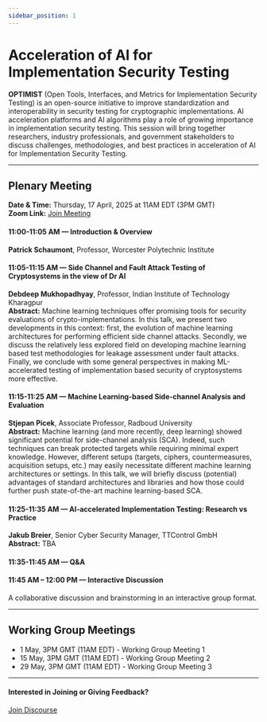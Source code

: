 ```yaml
---
sidebar_position: 1
---
```


# Acceleration of AI for Implementation Security Testing

**OPTIMIST**  (Open Tools, Interfaces, and Metrics for Implementation Security Testing) is an open-source initiative to improve standardization and interoperability in security testing for cryptographic implementations. AI acceleration platforms and AI algorithms play a role of growing importance in implementation security testing. This session will bring together researchers, industry professionals, and government stakeholders to discuss challenges, methodologies, and best practices in acceleration of AI for Implementation Security Testing.

---

## Plenary Meeting
**Date & Time:** Thursday, 17 April, 2025 at 11AM EDT (3PM GMT)  
**Zoom Link:** [Join Meeting](https://wpi.zoom.us/j/91072710391)

#### 11:00-11:05 AM — Introduction & Overview
**Patrick Schaumont**, Professor, Worcester Polytechnic Institute

#### 11:05-11:15 AM — Side Channel and Fault Attack Testing of Cryptosystems in the view of Dr AI
**Debdeep Mukhopadhyay**, Professor, Indian Institute of Technology Kharagpur  
**Abstract:** Machine learning techniques offer promising tools for security evaluations of crypto-implementations. In this talk, we present two developments in this context: first, the evolution of machine learning architectures for performing efficient side channel attacks. Secondly, we discuss the relatively less explored field on developing machine learning based test methodologies for leakage assessment under fault attacks. Finally, we conclude with some general perspectives in making ML-accelerated testing of implementation based security of cryptosystems more effective.

#### 11:15-11:25 AM — Machine Learning-based Side-channel Analysis and Evaluation
**Stjepan Picek**, Associate Professor, Radboud University  
**Abstract:** Machine learning (and more recently, deep learning) showed significant potential for side-channel analysis (SCA). Indeed, such techniques can break protected targets while requiring minimal expert knowledge. However, different setups (targets, ciphers, countermeasures, acquisition setups, etc.) may easily necessitate different machine learning architectures or settings. In this talk, we will briefly discuss (potential) advantages of standard architectures and libraries and how those could further push state-of-the-art machine learning-based SCA.

#### 11:25-11:35 AM — AI-accelerated Implementation Testing: Research vs Practice
**Jakub Breier**, Senior Cyber Security Manager, TTControl GmbH  
**Abstract:** TBA

#### 11:35-11:45 AM — Q&A

#### 11:45 AM – 12:00 PM — Interactive Discussion
A collaborative discussion and brainstorming in an interactive group format.

---

## Working Group Meetings

* 1 May, 3PM GMT (11AM EDT) - Working Group Meeting 1
* 15 May, 3PM GMT (11AM EDT) - Working Group Meeting 2
* 29 May, 3PM GMT (11AM EDT) - Working Group Meeting 3

---

#### Interested in Joining or Giving Feedback?

<div style={{ display: "flex", gap: "10px", marginTop: "10px", alignItems: "center", justifyContent: "left" }}>
  <a href="https://discourse.optimist-ose.org/"
     style={{
       display: "grid",
       placeItems: "center",
       padding: "8px 24px 16px", // Adjusted padding: top 8px, right/left 24px, bottom 16px
       background: "#0070f3",
       color: "white",
       textDecoration: "none",
       borderRadius: "8px",
       fontSize: "16px",
       fontWeight: "600",
       minWidth: "150px",
       height: "48px",
     }}>
    Join Discourse
  </a>
</div>
